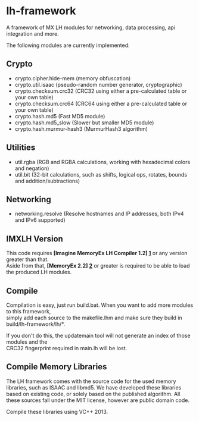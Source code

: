 lh-framework
============

A framework of MX LH modules for networking, data processing, api integration and more.

The following modules are currently implemented:

Crypto
------
* crypto.cipher.hide-mem (memory obfuscation)
* crypto.util.isaac (pseudo-random number generator, cryptographic) 
* crypto.checksum.crc32 (CRC32 using either a pre-calculated table or your own table)
* crypto.checksum.crc64 (CRC64 using either a pre-calculated table or your own table)
* crypto.hash.md5 (Fast MD5 module)
* crypto.hash.md5_slow (Slower but smaller MD5 module)
* crypto.hash.murmur-hash3 (MurmurHash3 algorithm)

Utilities
---------
* util.rgba (RGB and RGBA calculations, working with hexadecimal colors and negation) 
* util.bit (32-bit calculations, such as shifts, logical ops, rotates, bounds and addition/subtractions) 

Networking
----------
* networking.resolve (Resolve hostnames and IP addresses, both IPv4 and IPv6 supported)

IMXLH Version
-------------
This code requires **[Imagine MemoryEx LH Compiler 1.2] [1]** or any version greater than that.  
Aside from that, **[MemoryEx 2.2] [2]** or greater is required to be able to load the produced LH modules.

Compile
-------
Compilation is easy, just run build.bat. When you want to add more modules to this framework,  
simply add each source to the makefile.lhm and make sure they build in build/lh-framework/lh/*.

If you don't do this, the updatemain tool will not generate an index of those modules and the  
CRC32 fingerprint required in main.lh will be lost.

Compile Memory Libraries
------------------------
The LH framework comes with the source code for the used memory libraries, such as ISAAC and 
libmd5. We have developed these libraries based on existing code, or solely based on the 
published algorithm. All these sources fall under the MIT license, however are public 
domain code.

Compile these libraries using VC++ 2013.


  [1]: http://www.memoryex.net/imxlh.html        "IMXLH"
  [2]: http://www.memoryex.net/mx.html        "MX"